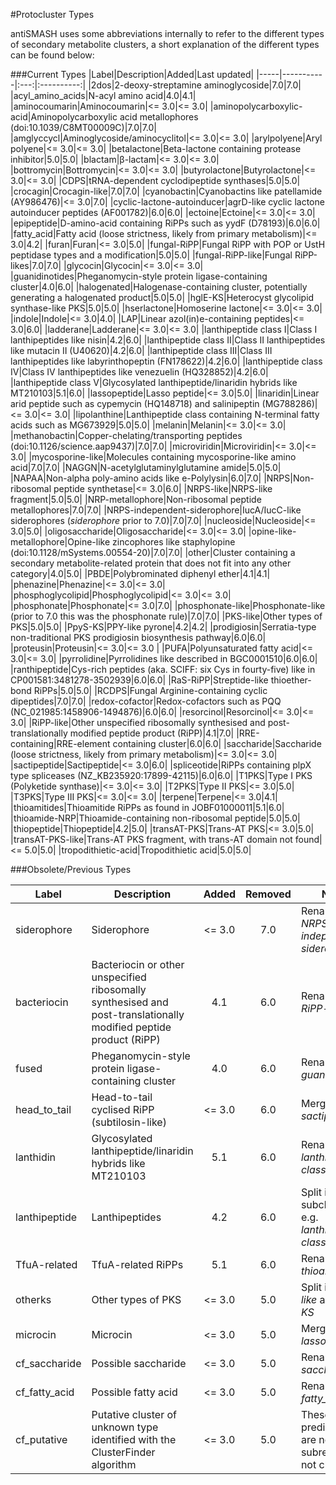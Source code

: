 #Protocluster Types

antiSMASH uses some abbreviations internally to refer to the different
types of secondary metabolite clusters, a short explanation of the different
types can be found below:

###Current Types
|Label|Description|Added|Last updated|
|-----|-----------|:---:|:----------:|
|<span id="2dos">2dos</span>|2-deoxy-streptamine aminoglycoside|7.0|7.0|
|<span id="acyl_amino_acids">acyl_amino_acids</span>|N-acyl amino acid|4.0|4.1|
|<span id="aminocoumarin">aminocoumarin</span>|Aminocoumarin|&lt;= 3.0|&lt;= 3.0|
|<span id="aminopolycarboxylic-acid">aminopolycarboxylic-acid</span>|Aminopolycarboxylic acid metallophores (doi:10.1039/C8MT00009C)|7.0|7.0|
|<span id="amglyccycl">amglyccycl</span>|Aminoglycoside/aminocyclitol|&lt;= 3.0|&lt;= 3.0|
|<span id="arylpolyene">arylpolyene</span>|Aryl polyene|&lt;= 3.0|&lt;= 3.0|
|<span id="betalactone">betalactone</span>|Beta-lactone containing protease inhibitor|5.0|5.0|
|<span id="blactam">blactam</span>|&beta;-lactam|&lt;= 3.0|&lt;= 3.0|
|<span id="bottromycin">bottromycin</span>|Bottromycin|&lt;= 3.0|&lt;= 3.0|
|<span id="butyrolactone">butyrolactone</span>|Butyrolactone|&lt;= 3.0|&lt;= 3.0|
|<span id="cdps">CDPS</span>|tRNA-dependent cyclodipeptide synthases|5.0|5.0|
|<span id="crocagin">crocagin</span>|Crocagin-like|7.0|7.0|
|<span id="cyanobactin">cyanobactin</span>|Cyanobactins like patellamide (AY986476)|&lt;= 3.0|7.0|
|<span id="cyclic-lactone-autoinducer">cyclic-lactone-autoinducer</span>|agrD-like cyclic lactone autoinducer peptides (AF001782)|6.0|6.0|
|<span id="ectoine">ectoine</span>|Ectoine|&lt;= 3.0|&lt;= 3.0|
|<span id="epipeptide">epipeptide</span>|D-amino-acid containing RiPPs such as yydF (D78193)|6.0|6.0|
|<span id="fatty_acid">fatty_acid</span>|Fatty acid (loose strictness, likely from primary metabolism)|&lt;= 3.0|4.2|
|<span id="furan">furan</span>|Furan|&lt;= 3.0|5.0|
|<span id="fungal-ripp">fungal-RiPP</span>|Fungal RiPP with POP or UstH peptidase types and a modification|5.0|5.0|
|<span id="fungal-ripp-like">fungal-RiPP-like</span>|Fungal RiPP-likes|7.0|7.0|
|<span id="glycocin">glycocin</span>|Glycocin|&lt;= 3.0|&lt;= 3.0|
|<span id="guanidinotides">guanidinotides</span>|Pheganomycin-style protein ligase-containing cluster|4.0|6.0|
|<span id="halogenated">halogenated</span>|Halogenase-containing cluster, potentially generating a halogenated product|5.0|5.0|
|<span id="hgle-ks"><span id="hgleks">hglE-KS</span></span>|Heterocyst glycolipid synthase-like PKS|5.0|5.0|
|<span id="hserlactone">hserlactone</span>|Homoserine lactone|&lt;= 3.0|&lt;= 3.0|
|<span id="indole">indole</span>|Indole|&lt;= 3.0|4.0|
|<span id="lap">LAP</span>|Linear azol(in)e-containing peptides|&lt;= 3.0|6.0|
|<span id="ladderane">ladderane</span>|Ladderane|&lt;= 3.0|&lt;= 3.0|
|<span id="lanthipeptide-class-i">lanthipeptide class I</span>|Class I lanthipeptides like nisin|4.2|6.0|
|<span id="lanthipeptide-class-ii">lanthipeptide class II</span>|Class II lanthipeptides like mutacin II (U40620)|4.2|6.0|
|<span id="lanthipeptide-class-iii">lanthipeptide class III</span>|Class III lanthipeptides like labyrinthopeptin (FN178622)|4.2|6.0|
|<span id="lanthipeptide-class-iv">lanthipeptide class IV</span>|Class IV lanthipeptides like venezuelin (HQ328852)|4.2|6.0|
|<span id="lanthipeptide-class-v">lanthipeptide class V</span>|Glycosylated lanthipeptide/linaridin hybrids like MT210103|5.1|6.0|
|<span id="lassopeptide">lassopeptide</span>|Lasso peptide|&lt;= 3.0|5.0|
|<span id="linaridin">linaridin</span>|Linear arid peptide such as cypemycin (HQ148718) and salinipeptin (MG788286)|&lt;= 3.0|&lt;= 3.0|
|<span id="lipolanthine">lipolanthine</span>|Lanthipeptide class containing N-terminal fatty acids such as MG673929|5.0|5.0|
|<span id="melanin">melanin</span>|Melanin|&lt;= 3.0|&lt;= 3.0|
|<span id="methanobactin">methanobactin</span>|Copper-chelating/transporting peptides (doi:10.1126/science.aap9437)|7.0|7.0|
|<span id="microviridin">microviridin</span>|Microviridin|&lt;= 3.0|&lt;= 3.0|
|<span id="mycosporine-like">mycosporine-like</span>|Molecules containing mycosporine-like amino acid|7.0|7.0|
|<span id="naggn">NAGGN</span>|N-acetylglutaminylglutamine amide|5.0|5.0|
|<span id="napaa">NAPAA</span>|Non-alpha poly-amino acids like e-Polylysin|6.0|7.0|
|<span id="nrps">NRPS</span>|Non-ribosomal peptide synthetase|&lt;= 3.0|6.0|
|<span id="nrps-like"><span id="nrpsfragment">NRPS-like</span></span>|NRPS-like fragment|5.0|5.0|
|<span id="nrp-metallophore">NRP-metallophore</span>|Non-ribosomal peptide metallophores|7.0|7.0|
|<span id="nrp-independent-siderophore">NRPS-independent-siderophore</span>|IucA/IucC-like siderophores (*siderophore* prior to 7.0)|7.0|7.0|
|<span id="nucleoside">nucleoside</span>|Nucleoside|&lt;= 3.0|5.0|
|<span id="oligosaccharide">oligosaccharide</span>|Oligosaccharide|&lt;= 3.0|&lt;= 3.0|
|<span id="opine-like-metallophore">opine-like-metallophore</span>|Opine-like zincophores like staphylopine (doi:10.1128/mSystems.00554-20)|7.0|7.0|
|<span id="other">other</span>|Cluster containing a secondary metabolite-related protein that does not fit into any other category|4.0|5.0|
|<span id="pbde">PBDE</span>|Polybrominated diphenyl ether|4.1|4.1|
|<span id="phenazine">phenazine</span>|Phenazine|&lt;= 3.0|&lt;= 3.0|
|<span id="phosphoglycolipid">phosphoglycolipid</span>|Phosphoglycolipid|&lt;= 3.0|&lt;= 3.0|
|<span id="phosphonate">phosphonate</span>|Phosphonate|&lt;= 3.0|7.0|
|<span id="phosphonate-like">phosphonate-like</span>|Phosphonate-like (prior to 7.0 this was the phosphonate rule)|7.0|7.0|
|<span id="pks-like">PKS-like</span>|Other types of PKS|5.0|5.0|
|<span id="ppys-ks"><span id="ppysks">PpyS-KS</span></span>|PPY-like pyrone|4.2|4.2|
|<span id="prodigiosin">prodigiosin</span>|Serratia-type non-traditional PKS prodigiosin biosynthesis pathway|6.0|6.0|
|<span id="proteusin">proteusin</span>|Proteusin|&lt;= 3.0|&lt;= 3.0 |
|<span id="pufa">PUFA</span>|Polyunsaturated fatty acid|&lt;= 3.0|&lt;= 3.0|
|<span id="pyrrolidine">pyrrolidine</span>|Pyrrolidines like described in BGC0001510|6.0|6.0|
|<span id="ranthipeptide">ranthipeptide</span>|Cys-rich peptides (aka. SCIFF: six Cys in fourty-five) like in CP001581:3481278-3502939|6.0|6.0|
|<span id="ras-ripp">RaS-RiPP</span>|Streptide-like thioether-bond RiPPs|5.0|5.0|
|<span id="rcdps">RCDPS</span>|Fungal Arginine-containing cyclic dipeptides|7.0|7.0|
|<span id="redox-cofactor">redox-cofactor</span>|Redox-cofactors such as PQQ (NC_021985:1458906-1494876)|6.0|6.0|
|<span id="resorcinol">resorcinol</span>|Resorcinol|&lt;= 3.0|&lt;= 3.0|
|<span id="ripp-like">RiPP-like</span>|Other unspecified ribosomally synthesised and post-translationally modified peptide product (RiPP)|4.1|7.0|
|<span id="rre-containing">RRE-containing</span>|RRE-element containing cluster|6.0|6.0|
|<span id="saccharide">saccharide</span>|Saccharide (loose strictness, likely from primary metabolism)|&lt;= 3.0|&lt;= 3.0|
|<span id="sactipeptide">sactipeptide</span>|Sactipeptide|&lt;= 3.0|6.0|
|<span id="spliceotide">spliceotide</span>|RiPPs containing plpX type spliceases (NZ_KB235920:17899-42115)|6.0|6.0|
|<span id="t1pks">T1PKS</span>|Type I PKS (Polyketide synthase)|&lt;= 3.0|&lt;= 3.0|
|<span id="t2pks">T2PKS</span>|Type II PKS|&lt;= 3.0|5.0|
|<span id="t3pks">T3PKS</span>|Type III PKS|&lt;= 3.0|&lt;= 3.0|
|<span id="terpene">terpene</span>|Terpene|&lt;= 3.0|4.1|
|<span id="thioamitides">thioamitides</span>|Thioamitide RiPPs as found in JOBF01000011|5.1|6.0|
|<span id="thioamide-nrp">thioamide-NRP</span>|Thioamide-containing non-ribosomal peptide|5.0|5.0|
|<span id="thiopeptide">thiopeptide</span>|Thiopeptide|4.2|5.0|
|<span id="transatpks"><span id="transat-pks">transAT-PKS</span></span>|Trans-AT PKS|&lt;= 3.0|5.0|
|<span id="transatpks-like"><span id="transat-pks-like">transAT-PKS-like</span></span>|Trans-AT PKS fragment, with trans-AT domain not found|&lt;= 5.0|5.0|
|<span id="tropodithietic-acid">tropodithietic-acid</span>|Tropodithietic acid|5.0|5.0|



###Obsolete/Previous Types

|Label|Description|Added|Removed|Notes|
|-----|-----------|:---:|:-----:|-----|
|<span id="siderophore">siderophore</span>|Siderophore|&lt;= 3.0|7.0|Renamed to *NRPS-independent-siderophore*|
|<span id="bacteriocin">bacteriocin</span>|Bacteriocin or other unspecified ribosomally synthesised and post-translationally modified peptide product (RiPP)|4.1|6.0|Renamed to *RiPP-like*|
|<span id="fused">fused</span>|Pheganomycin-style protein ligase-containing cluster|4.0|6.0|Renamed to *guanidinotides*|
|<span id="head_to_tail">head_to_tail</span>|Head-to-tail cyclised RiPP (subtilosin-like)|&lt;= 3.0|6.0|Merged into *sactipeptides*|
|<span id="lanthidin">lanthidin</span>|Glycosylated lanthipeptide/linaridin hybrids like MT210103|5.1|6.0|Renamed to *lanthipeptide class V*|
|<span id="lantipeptide"><span id="lanthipeptide">lanthipeptide</span></span>|Lanthipeptides|4.2|6.0|Split into subclasses, e.g. *lanthipeptide class I*|
|<span id="tfua-related">TfuA-related</span>|TfuA-related RiPPs|5.1|6.0|Renamed to *thioamitides*|
|<span id="otherks">otherks</span>|Other types of PKS|&lt;= 3.0|5.0|Split into *PKS-like* and *hglE-KS*|
|<span id="microcin">microcin</span>|Microcin|&lt;= 3.0|5.0|Merged into *lasso peptide*|
|<span id="cf_saccharide">cf_saccharide</span>|Possible saccharide|&lt;= 3.0|5.0|Renamed to *saccharide*|
|<span id="cf_fatty_acid">cf_fatty_acid</span>|Possible fatty acid|&lt;= 3.0|5.0|Renamed to *fatty_acid*|
|<span id="cf_putative">cf_putative</span>|Putative cluster of unknown type identified with the ClusterFinder algorithm|&lt;= 3.0|5.0|These predictions are now subregions, not clusters|


